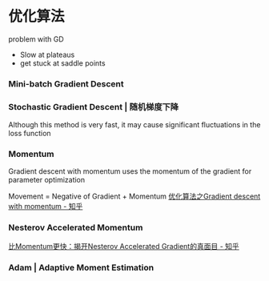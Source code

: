 # 优化算法

problem with GD
- Slow at plateaus
- get stuck at saddle points
### Mini-batch Gradient Descent


### Stochastic Gradient Descent | 随机梯度下降
Although this method is very fast, it may cause significant fluctuations in the loss function

### Momentum
Gradient descent with momentum uses the momentum of the
gradient for parameter optimization

Movement = Negative of Gradient + Momentum
[优化算法之Gradient descent with momentum - 知乎](https://zhuanlan.zhihu.com/p/34240246)

### Nesterov Accelerated Momentum
[比Momentum更快：揭开Nesterov Accelerated Gradient的真面目 - 知乎](https://zhuanlan.zhihu.com/p/22810533)

### Adam | Adaptive Moment Estimation

